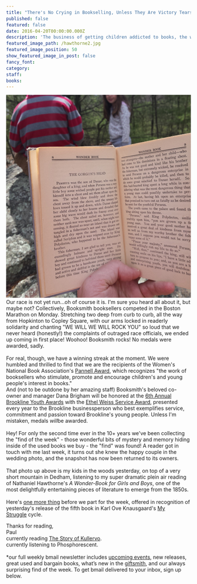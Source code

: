 ```yaml
---
title: "There's No Crying in Bookselling, Unless They Are Victory Tears, Which These Are, So Get Over It, We Won."
published: false
featured: false
date: 2016-04-20T00:00:00.000Z
description: 'The business of getting children addicted to books, the wonders of reading those books to them outside in the fresh air. Also, pages 92,474 - 121,008 of "My Struggle" are available now.'
featured_image_path: /hawthorne2.jpg
featured_image_position: 50
show_featured_image_in_post: false
fancy_font:
category:
staff:
books:
---
```



![](/uploads/versions/hawthorne---x----1200-1313x---.jpg)Our race is not yet run…oh of course it is. I'm sure you heard all about it, but maybe not? Collectively, Booksmith booksellers competed in the Boston Marathon on Monday. Stretching two deep from curb to curb, all the way from Hopkinton to Copley Square, with our arms locked in readerly solidarity and chanting "WE WILL WE WILL ROCK YOU" so loud that we never heard (honestly!) the complaints of outraged race officials, we ended up coming in first place! Woohoo! Booksmith rocks! No medals were awarded, sadly.
<br>
<br>For real, though, we have a winning streak at the moment. We were humbled and thrilled to find that we are the recipients of the Women's National Book Association's&nbsp;[Pannell Award](http://www.wnba-books.org/news/pannell-award-winners-2016), which recognizes "the work of booksellers who stimulate, promote and encourage children's and young people's interest in books."&nbsp;
<br>And (not to be outdone by her amazing staff) Booksmith's beloved co-owner and manager Dana Brigham will be honored at the&nbsp;[6th Annual Brookline Youth Awards](http://www.brooklinehub.com/category/brooklinehub-youth-awards/)&nbsp;with the&nbsp;[Ethel Weiss Service Award](http://www.brooklinehub.com/brookline-youth-awards-to-honor-rene-feuerman-and-dana-brigham/), presented every year to the Brookline businessperson who best exemplifies service, commitment and passion toward Brookline's young people. Unless I'm mistaken, medals *will*be awarded. &nbsp;
<br>
<br>Hey! For only the second time ever in the 10+ years we've been collecting the "find of the week" - those wonderful bits of mystery and memory hiding inside of the used books we buy - the "find" was found! A reader got in touch with me last week, it turns out she knew the happy couple in the wedding photo, and the snapshot has now been returned to its owners.&nbsp;
<br>
<br>That photo up above is my kids in the woods yesterday, on top of a very short mountain in Dedham, listening to my super dramatic plein air reading of Nathaniel Hawthorne's *A Wonder-Book for Girls and Boys*, one of the most delightfully entertaining pieces of literature to emerge from the 1850s.&nbsp;
<br>
<br>Here's&nbsp;[one more thing](https://www.instagram.com/legokarlove/)&nbsp;before we part for the week, offered in recognition of yesterday's release of the fifth book in Karl Ove Knausgaard's&nbsp;[My Struggle](http://www.brooklinebooksmith-shop.com/book/9780914671398)&nbsp;cycle.

Thanks for reading,
<br>Paul
<br>currently reading&nbsp;[The Story of Kullervo](http://www.brooklinebooksmith-shop.com/book/9780544706262).
<br>currently listening to Phosphorescent.
<br>
<br>\*our full weekly bmail newsletter includes&nbsp;[upcoming events](http://www.brooklinebooksmith.com/events/), new releases, great used and bargain books, what’s new in the&nbsp;[giftsmith](http://www.brooklinebooksmith.com/giftsmith/), and our always surprising find of the week. To get bmail delivered to your inbox, sign up below.&nbsp;